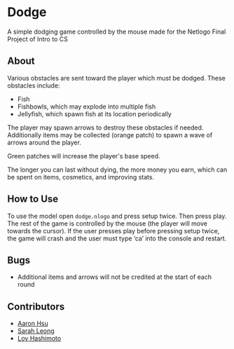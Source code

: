 # Dodge
A simple dodging game controlled by the mouse made for the Netlogo Final Project of Intro to CS

## About
Various obstacles are sent toward the player which must be dodged. These obstacles include:
* Fish
* Fishbowls, which may explode into multiple fish
* Jellyfish, which spawn fish at its location periodically

The player may spawn arrows to destroy these obstacles if needed. Additionally items may be collected (orange patch) to spawn a wave of arrows around the player.

Green patches will increase the player's base speed.

The longer you can last without dying, the more money you earn, which can be spent on items, cosmetics, and improving stats.

## How to Use
To use the model open `dodge.nlogo` and press setup twice. Then press play. The rest of the game is controlled by the mouse (the player will move towards the cursor). 
If the user presses play before pressing setup twice, the game will crash and the user must type ‘ca’ into the console and restart.

## Bugs
* Additional items and arrows will not be credited at the start of each round

## Contributors
* [Aaron Hsu](https://github.com/chicknmilk)
* [Sarah Leong](https://github.com/MinekiNeko19)
* [Loy Hashimoto](https://github.com/LoySpoons)
